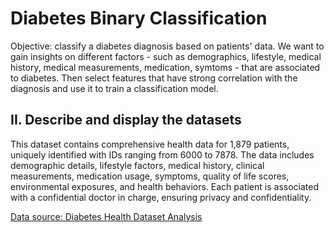 # Diabetes Binary Classification

Objective: classify a diabetes diagnosis based on patients' data. We want to gain insights on different factors - such as demographics, lifestyle, medical history, medical measurements, medication, symtoms - that are associated to diabetes. Then select features that have strong correlation with the diagnosis and use it to train a classification model.

## II. Describe and display the datasets

This dataset contains comprehensive health data for 1,879 patients, uniquely identified with IDs ranging from 6000 to 7878. The data includes demographic details, lifestyle factors, medical history, clinical measurements, medication usage, symptoms, quality of life scores, environmental exposures, and health behaviors. Each patient is associated with a confidential doctor in charge, ensuring privacy and confidentiality.

[Data source: Diabetes Health Dataset Analysis](https://www.kaggle.com/datasets/rabieelkharoua/diabetes-health-dataset-analysis/data)
